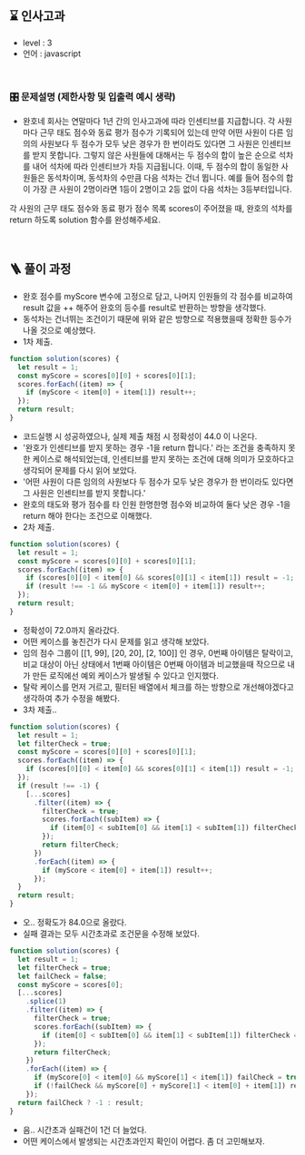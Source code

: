 ## ⌛️ 인사고과

- level : 3
- 언어 : javascript

<br/>

### 🎛 문제설명 (제한사항 및 입출력 예시 생략)

- 완호네 회사는 연말마다 1년 간의 인사고과에 따라 인센티브를 지급합니다. 각 사원마다 근무 태도 점수와 동료 평가 점수가 기록되어 있는데 만약 어떤 사원이 다른 임의의 사원보다 두 점수가 모두 낮은 경우가 한 번이라도 있다면 그 사원은 인센티브를 받지 못합니다. 그렇지 않은 사원들에 대해서는 두 점수의 합이 높은 순으로 석차를 내어 석차에 따라 인센티브가 차등 지급됩니다. 이때, 두 점수의 합이 동일한 사원들은 동석차이며, 동석차의 수만큼 다음 석차는 건너 뜁니다. 예를 들어 점수의 합이 가장 큰 사원이 2명이라면 1등이 2명이고 2등 없이 다음 석차는 3등부터입니다.

각 사원의 근무 태도 점수와 동료 평가 점수 목록 scores이 주어졌을 때, 완호의 석차를 return 하도록 solution 함수를 완성해주세요.

<br/>

## 🪜 풀이 과정

- 완호 점수를 myScore 변수에 고정으로 담고, 나머지 인원들의 각 점수를 비교하여 result 값을 ++ 해주어 완호의 등수를 result로 반환하는 방향을 생각했다.
- 동석차는 건너뛰는 조건이기 때문에 위와 같은 방향으로 적용했을때 정확한 등수가 나올 것으로 예상했다.
- 1차 제출.

```js
function solution(scores) {
  let result = 1;
  const myScore = scores[0][0] + scores[0][1];
  scores.forEach((item) => {
    if (myScore < item[0] + item[1]) result++;
  });
  return result;
}
```

- 코드실행 시 성공하였으나, 실제 제출 채점 시 정확성이 44.0 이 나온다.
- '완호가 인센티브를 받지 못하는 경우 -1을 return 합니다.' 라는 조건을 충족하지 못한 케이스로 해석되었는데, 인센티브를 받지 못하는 조건에 대해 의미가 모호하다고 생각되어 문제를 다시 읽어 보았다.
- '어떤 사원이 다른 임의의 사원보다 두 점수가 모두 낮은 경우가 한 번이라도 있다면 그 사원은 인센티브를 받지 못합니다.'
- 완호의 태도와 평가 점수를 타 인원 한명한명 점수와 비교하여 둘다 낮은 경우 -1을 return 해야 한다는 조건으로 이해했다.
- 2차 제출.

```js
function solution(scores) {
  let result = 1;
  const myScore = scores[0][0] + scores[0][1];
  scores.forEach((item) => {
    if (scores[0][0] < item[0] && scores[0][1] < item[1]) result = -1;
    if (result !== -1 && myScore < item[0] + item[1]) result++;
  });
  return result;
}
```

- 정확성이 72.0까지 올라갔다.
- 어떤 케이스를 놓친건가 다시 문제를 읽고 생각해 보았다.
- 임의 점수 그룹이 [[1, 99], [20, 20], [2, 100]] 인 경우, 0번째 아이템은 탈락이고, 비교 대상이 아닌 상태에서 1번째 아이템은 0번째 아이템과 비교했을때 작으므로 내가 만든 로직에선 예외 케이스가 발생될 수 있다고 인지했다.
- 탈락 케이스를 먼저 거르고, 필터된 배열에서 체크를 하는 방향으로 개선해야겠다고 생각하여 추가 수정을 해봤다.
- 3차 제출..

```js
function solution(scores) {
  let result = 1;
  let filterCheck = true;
  const myScore = scores[0][0] + scores[0][1];
  scores.forEach((item) => {
    if (scores[0][0] < item[0] && scores[0][1] < item[1]) result = -1;
  });
  if (result !== -1) {
    [...scores]
      .filter((item) => {
        filterCheck = true;
        scores.forEach((subItem) => {
          if (item[0] < subItem[0] && item[1] < subItem[1]) filterCheck = false;
        });
        return filterCheck;
      })
      .forEach((item) => {
        if (myScore < item[0] + item[1]) result++;
      });
  }
  return result;
}
```

- 오.. 정확도가 84.0으로 올랐다.
- 실패 결과는 모두 시간초과로 조건문을 수정해 보았다.

```js
function solution(scores) {
  let result = 1;
  let filterCheck = true;
  let failCheck = false;
  const myScore = scores[0];
  [...scores]
    .splice(1)
    .filter((item) => {
      filterCheck = true;
      scores.forEach((subItem) => {
        if (item[0] < subItem[0] && item[1] < subItem[1]) filterCheck = false;
      });
      return filterCheck;
    })
    .forEach((item) => {
      if (myScore[0] < item[0] && myScore[1] < item[1]) failCheck = true;
      if (!failCheck && myScore[0] + myScore[1] < item[0] + item[1]) result++;
    });
  return failCheck ? -1 : result;
}
```

- 음.. 시간초과 실패건이 1건 더 늘었다.
- 어떤 케이스에서 발생되는 시간초과인지 확인이 어렵다. 좀 더 고민해보자.
